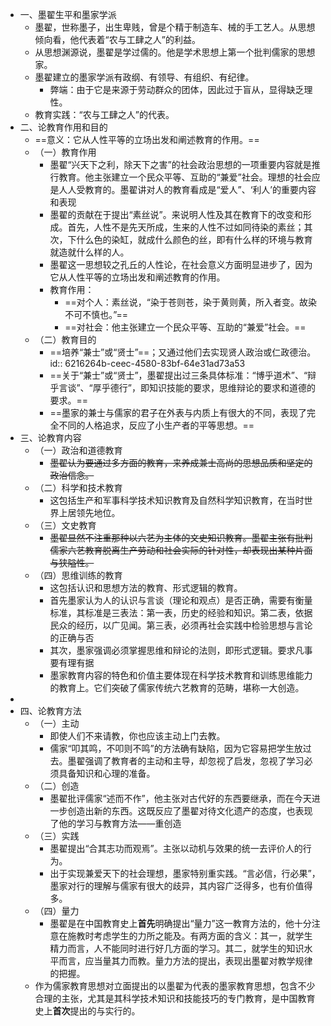 - 一、墨翟生平和墨家学派
	- 墨翟，世称墨子，出生卑贱，曾是个精于制造车、械的手工艺人。从思想倾向看，他代表着“农与工肆之人”的利益。
	- 从思想渊源说，墨翟是学过儒的。他是学术思想上第一个批判儒家的思想家。
	- 墨翟建立的墨家学派有政纲、有领导、有组织、有纪律。
		- 弊端：由于它是来源于劳动群众的团体，因此过于盲从，显得缺乏理性。
	- 教育实践：“农与工肆之人”的代表。
- 二、论教育作用和目的
	- ==意义：它从人性平等的立场出发和阐述教育的作用。==
	- （一）教育作用
		- 墨翟“兴天下之利，除天下之害”的社会政治思想的一项重要内容就是推行教育。他主张建立一个民众平等、互助的“兼爱”社会。理想的社会应是人人受教育的。墨翟讲对人的教育看成是“爱人”、‘利人’的重要内容和表现
		- 墨翟的贡献在于提出“素丝说”。来说明人性及其在教育下的改变和形成。首先，人性不是先天所成，生来的人性不过如同待染的素丝；其次，下什么色的染缸，就成什么颜色的丝，即有什么样的环境与教育就造就什么样的人。
		- 墨翟这一思想较之孔丘的人性论，在社会意义方面明显进步了，因为它从人性平等的立场出发和阐述教育的作用。
		- 教育作用：
			- ==对个人：素丝说，“染于苍则苍，染于黄则黄，所入者变。故染不可不慎也。”==
			- ==对社会：他主张建立一个民众平等、互助的“兼爱”社会。==
	- （二）教育目的
		- ==培养“兼士”或“贤士”==；又通过他们去实现贤人政治或仁政德治。
		  id:: 6216264b-ceec-4580-83bf-64e31ad73a53
		- ==关于“兼士”或“贤士”，墨翟提出过三条具体标准：“博乎道术”、“辩乎言谈”、“厚乎德行”，即知识技能的要求，思维辩论的要求和道德的要求。==
		- ==墨家的兼士与儒家的君子在外表与内质上有很大的不同，表现了完全不同的人格追求，反应了小生产者的平等思想。==
- 三、论教育内容
	- （一）政治和道德教育
		- ~~墨翟认为要通过多方面的教育，来养成兼士高尚的思想品质和坚定的政治信念。~~
	- （二）科学和技术教育
		- 这包括生产和军事科学技术知识教育及自然科学知识教育，在当时世界上居领先地位。
	- （三）文史教育
		- ~~墨翟显然不注重那种以六艺为主体的文史知识教育。墨翟主张有批判儒家六艺教育脱离生产劳动和社会实际的针对性，却表现出某种片面与狭隘性。~~
	- （四）思维训练的教育
		- 这包括认识和思想方法的教育、形式逻辑的教育。
		- 首先墨家认为人的认识与言谈（理论和观点）是否正确，需要有衡量标准，其标准是三表法：第一表，历史的经验和知识。第二表，依据民众的经历，以广见闻。第三表，必须再社会实践中检验思想与言论的正确与否
		- 其次，墨家强调必须掌握思维和辩论的法则，即形式逻辑。要求凡事要有理有据
		- 墨家教育内容的特色和价值主要体现在科学技术教育和训练思维能力的教育上。它们突破了儒家传统六艺教育的范畴，堪称一大创造。
-
- 四、论教育方法
	- （一）主动
		- 即使人们不来请教，你也应该主动上门去教。
		- 儒家“叩其鸣，不叩则不鸣”的方法确有缺陷，因为它容易把学生放过去。墨翟强调了教育者的主动和主导，却忽视了启发，忽视了学习必须具备知识和心理的准备。
	- （二）创造
		- 墨翟批评儒家“述而不作”，他主张对古代好的东西要继承，而在今天进一步创造出新的东西。这既反应了墨翟对待文化遗产的态度，也表现了他的学习与教育方法——重创造
	- （三）实践
		- 墨翟提出“合其志功而观焉”。主张以动机与效果的统一去评价人的行为。
		- 出于实现兼爱天下的社会理想，墨家特别重实践。“言必信，行必果”，墨家对行的理解与儒家有很大的歧异，其内容广泛得多，也有价值得多。
	- （四）量力
		- 墨翟是在中国教育史上**首先**明确提出“量力”这一教育方法的，他十分注意在施教时考虑学生的力所之能及。有两方面的含义：其一，就学生精力而言，人不能同时进行好几方面的学习。其二，就学生的知识水平而言，应当量其力而教。量力方法的提出，表现出墨翟对教学规律的把握。
	- 作为儒家教育思想对立面提出的以墨翟为代表的墨家教育思想，包含不少合理的主张，尤其是其科学技术知识和技能技巧的专门教育，是中国教育史上**首次**提出的与实行的。